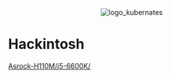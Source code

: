 <div style="text-align:center">
<img width="" alt="logo_kubernates" src="_img/hackintosh-logo.jpg">
</div>

# Hackintosh

[Asrock-H110M/i5-6600K/](https://github.com/XtremeAlex/Hackintosh/tree/main/Asrock-H110M/i5-6600K/clover/macOS%20Catalina%2010.15.7)
